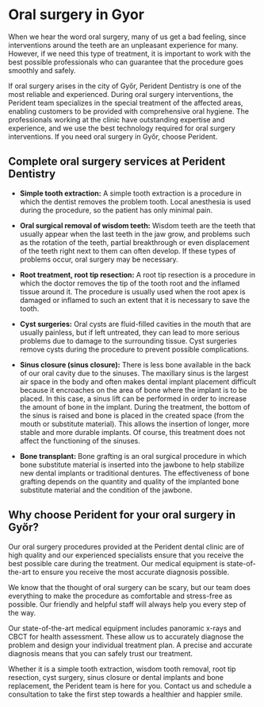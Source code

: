 # Oral surgery in Gyor

When we hear the word oral surgery, many of us get a bad feeling, since interventions around the teeth are an unpleasant experience for many. However, if we need this type of treatment, it is important to work with the best possible professionals who can guarantee that the procedure goes smoothly and safely.

If oral surgery arises in the city of Győr, Perident Dentistry is one of the most reliable and experienced. During oral surgery interventions, the Perident team specializes in the special treatment of the affected areas, enabling customers to be provided with comprehensive oral hygiene. The professionals working at the clinic have outstanding expertise and experience, and we use the best technology required for oral surgery interventions. If you need oral surgery in Győr, choose Perident.

## Complete oral surgery services at Perident Dentistry

- **Simple tooth extraction:**
A simple tooth extraction is a procedure in which the dentist removes the problem tooth. Local anesthesia is used during the procedure, so the patient has only minimal pain.

- **Oral surgical removal of wisdom teeth:**
Wisdom teeth are the teeth that usually appear when the last teeth in the jaw grow, and problems such as the rotation of the teeth, partial breakthrough or even displacement of the teeth right next to them can often develop. If these types of problems occur, oral surgery may be necessary.

- **Root treatment, root tip resection:**
A root tip resection is a procedure in which the doctor removes the tip of the tooth root and the inflamed tissue around it. The procedure is usually used when the root apex is damaged or inflamed to such an extent that it is necessary to save the tooth.

- **Cyst surgeries:**
Oral cysts are fluid-filled cavities in the mouth that are usually painless, but if left untreated, they can lead to more serious problems due to damage to the surrounding tissue. Cyst surgeries remove cysts during the procedure to prevent possible complications.

- **Sinus closure (sinus closure):**
There is less bone available in the back of our oral cavity due to the sinuses. The maxillary sinus is the largest air space in the body and often makes dental implant placement difficult because it encroaches on the area of bone where the implant is to be placed. In this case, a sinus lift can be performed in order to increase the amount of bone in the implant. During the treatment, the bottom of the sinus is raised and bone is placed in the created space (from the mouth or substitute material). This allows the insertion of longer, more stable and more durable implants. Of course, this treatment does not affect the functioning of the sinuses.

- **Bone transplant:**
Bone grafting is an oral surgical procedure in which bone substitute material is inserted into the jawbone to help stabilize new dental implants or traditional dentures. The effectiveness of bone grafting depends on the quantity and quality of the implanted bone substitute material and the condition of the jawbone.

## Why choose Perident for your oral surgery in Győr?

Our oral surgery procedures provided at the Perident dental clinic are of high quality and our experienced specialists ensure that you receive the best possible care during the treatment. Our medical equipment is state-of-the-art to ensure you receive the most accurate diagnosis possible.

We know that the thought of oral surgery can be scary, but our team does everything to make the procedure as comfortable and stress-free as possible. Our friendly and helpful staff will always help you every step of the way.

Our state-of-the-art medical equipment includes panoramic x-rays and CBCT for health assessment. These allow us to accurately diagnose the problem and design your individual treatment plan. A precise and accurate diagnosis means that you can safely trust our treatment.

Whether it is a simple tooth extraction, wisdom tooth removal, root tip resection, cyst surgery, sinus closure or dental implants and bone replacement, the Perident team is here for you. Contact us and schedule a consultation to take the first step towards a healthier and happier smile.